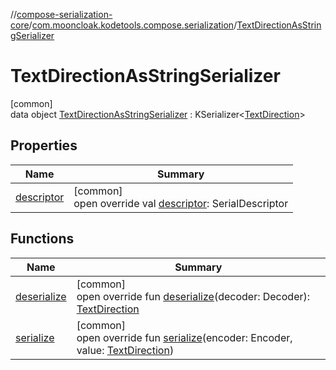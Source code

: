 //[compose-serialization-core](../../../index.md)/[com.mooncloak.kodetools.compose.serialization](../index.md)/[TextDirectionAsStringSerializer](index.md)

# TextDirectionAsStringSerializer

[common]\
data object [TextDirectionAsStringSerializer](index.md) : KSerializer&lt;[TextDirection](https://developer.android.com/reference/kotlin/androidx/compose/ui/text/style/TextDirection.html)&gt;

## Properties

| Name | Summary |
|---|---|
| [descriptor](descriptor.md) | [common]<br>open override val [descriptor](descriptor.md): SerialDescriptor |

## Functions

| Name | Summary |
|---|---|
| [deserialize](deserialize.md) | [common]<br>open override fun [deserialize](deserialize.md)(decoder: Decoder): [TextDirection](https://developer.android.com/reference/kotlin/androidx/compose/ui/text/style/TextDirection.html) |
| [serialize](serialize.md) | [common]<br>open override fun [serialize](serialize.md)(encoder: Encoder, value: [TextDirection](https://developer.android.com/reference/kotlin/androidx/compose/ui/text/style/TextDirection.html)) |
